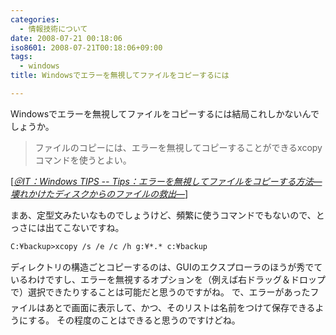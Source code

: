 ```yaml
---
categories:
  - 情報技術について
date: 2008-07-21 00:18:06
iso8601: 2008-07-21T00:18:06+09:00
tags:
  - windows
title: Windowsでエラーを無視してファイルをコピーするには

---
```


Windowsでエラーを無視してファイルをコピーするには結局これしかないんでしょうか。

<blockquote cite="http://www.atmarkit.co.jp/fwin2k/win2ktips/268filecopy/filecopy.html" title="Source: ＠IT：Windows TIPS -- Tips：エラーを無視してファイルをコピーする方法―壊れかけたディスクからのファイルの救出―; Accessed Date: 7/21/2008" class="blockquote">
  <p>ファイルのコピーには、エラーを無視してコピーすることができるxcopyコマンドを使うとよい。</p>
</blockquote>
<div class="cite"> [<cite><a href="http://www.atmarkit.co.jp/fwin2k/win2ktips/268filecopy/filecopy.html">＠IT：Windows TIPS -- Tips：エラーを無視してファイルをコピーする方法―壊れかけたディスクからのファイルの救出―</a></cite>] </div>

まあ、定型文みたいなものでしょうけど、頻繁に使うコマンドでもないので、とっさには出てこないですね。

```default
C:¥backup>xcopy /s /e /c /h g:¥*.* c:¥backup
```

ディレクトリの構造ごとコピーするのは、GUIのエクスプローラのほうが秀でているわけですし、エラーを無視するオプションを（例えば右ドラッグ＆ドロップで）選択できたりすることは可能だと思うのですがね&#133;。
で、エラーがあったファイルはあとで画面に表示して、かつ、そのリストは名前をつけて保存できるようにする。
その程度のことはできると思うのですけどね。

